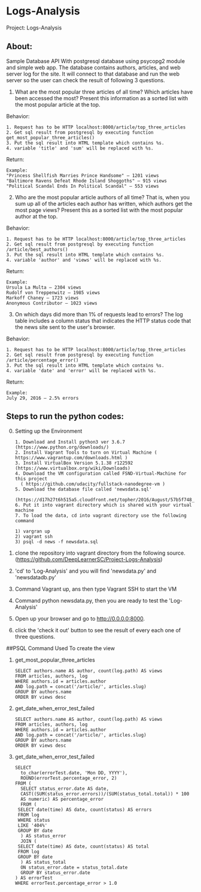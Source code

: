 # Logs-Analysis
Project: Logs-Analysis

## About:
Sample Database API With postgresql database using psycopg2 module and simple web app.
The database contains authors, articles, and web server log for the site.
It will connect to that database and run the web server so the user can check the result of following 3 questions.

1. What are the most popular three articles of all time? 
Which articles have been accessed the most? Present this information as a sorted list with the most popular article at the top.

  Behavior:
  
	1. Request has to be HTTP localhost:8000/article/top_three_articles 
	2. Get sql result from postgresql by executing function get_most_popular_three_articles()	
	3. Put the sql result into HTML template which contains %s. 
	4. variable 'title' and 'sum' will be replaced with %s.
  Return:
  
  	Example:	
  	"Princess Shellfish Marries Prince Handsome" — 1201 views
  	"Baltimore Ravens Defeat Rhode Island Shoggoths" — 915 views
  	"Political Scandal Ends In Political Scandal" — 553 views

2. Who are the most popular article authors of all time? 
That is, when you sum up all of the articles each author has written, which authors get the most page views? 
Present this as a sorted list with the most popular author at the top.
  
  Behavior:
  
	1. Request has to be HTTP localhost:8000/article/top_three_articles 
	2. Get sql result from postgresql by executing function /article/best_authors()	
	3. Put the sql result into HTML template which contains %s. 
	4. variable 'author' and 'views' will be replaced with %s.
  Return:
  
	Example:	
	Ursula La Multa — 2304 views
  	Rudolf von Treppenwitz — 1985 views
  	Markoff Chaney — 1723 views
  	Anonymous Contributor — 1023 views

3. On which days did more than 1% of requests lead to errors? 
The log table includes a column status that indicates the HTTP status code that the news site sent to the user's browser.
  
  Behavior:
  
	1. Request has to be HTTP localhost:8000/article/top_three_articles 
	2. Get sql result from postgresql by executing function /article/percentage_error()	
	3. Put the sql result into HTML template which contains %s. 
	4. variable 'date' and 'error' will be replaced with %s.
  Return:
  
 	Example:	
 	July 29, 2016 — 2.5% errors
  
## Steps to run the python codes:

0. Setting up the Environment

       1. Download and Install python3 ver 3.6.7 (https://www.python.org/downloads/)
       2. Install Vagrant Tools to turn on Virtual Machine ( https://www.vagrantup.com/downloads.html )
       3. Install VirtualBox Version 5.1.38 r122592 (https://www.virtualbox.org/wiki/Downloads)
       4. Download the VM configuration called FSND-Virtual-Machine for this project 
         ( https://github.com/udacity/fullstack-nanodegree-vm ) 
       5. Download the database file called 'newsdata.sql'
         (https://d17h27t6h515a5.cloudfront.net/topher/2016/August/57b5f748_newsdata/newsdata.zip)
       6. Put it into vagrant directory which is shared with your virtual machine
       7. To load the data, cd into vagrant directory use the following command
       
       1) vargran up 
       2) vagrant ssh
       3) psql -d news -f newsdata.sql

1. clone the repository into vagrant directory from the following source.
	(https://github.com/DeepLearnerSC/Project-Logs-Analysis)
2. 'cd' to 'Log-Analysis' and you will find 'newsdata.py' and 'newsdatadb.py'
3. Command Vagrant up, ans then type Vagrant SSH to start the VM
3. Command python newsdata.py, then you are ready to test the 'Log-Analysis'
4. Open up your browser and go to http://0.0.0.0:8000.
5. click the 'check it out' button to see the result of every each one of three questions.

##PSQL Command Used To create the view
1. get_most_popular_three_articles

       SELECT authors.name AS author, count(log.path) AS views
       FROM articles, authors, log
       WHERE authors.id = articles.author
       AND log.path = concat('/article/', articles.slug)
       GROUP BY authors.name
       ORDER BY views desc
      

2. get_date_when_error_test_failed

       SELECT authors.name AS author, count(log.path) AS views
       FROM articles, authors, log
       WHERE authors.id = articles.author
       AND log.path = concat('/article/', articles.slug)
       GROUP BY authors.name
       ORDER BY views desc


3. get_date_when_error_test_failed

       SELECT
         to_char(errorTest.date, 'Mon DD, YYYY'),
         ROUND(errorTest.percentage_error, 2)
       FROM (
         SELECT status_error.date AS date, 
         CAST((SUM(status_error.errors))/(SUM(status_total.total)) * 100
         AS numeric) AS percentage_error
         FROM (
	    SELECT date(time) AS date, count(status) AS errors
	    FROM log
	    WHERE status
	    LIKE '404%'
	    GROUP BY date
         ) AS status_error
         JOIN (
	    SELECT date(time) AS date, count(status) AS total
	    FROM log
	    GROUP BY date
         ) AS status_total
         ON status_error.date = status_total.date
         GROUP BY status_error.date
       ) AS errorTest
       WHERE errorTest.percentage_error > 1.0

	
